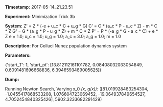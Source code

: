 **Timestamp:** 2017-05-14_21.23.51

**Experiment:** Minimization Trick 3b

**System:**
Z' = Z * (-e + u_c * C + u_g * G) 
C' = C * (a_c * P - u_c * Z) - m * C * Z 
G' = G * (a_g * P - u_g * Z) + m * C * Z 
P' = P * (-a_g * G - a_c * C) + e * Z 
e = 1.0; u_c = 1.0; u_g = 1.0; a_c = 3.0; a_g = 1.0; m = 1.0

**Description:** For Colluci Nunez population dynamics system

**Parameters:**

{'start_T': 1, 'start_pt': [13.812112161101782, 0.08408032033054849, 0.6091481696668836, 6.3946593489005625]}

**Dump:**

Running Newton Search, Varying x_0
*(x, g(x)):*
([81.019928483254304, -1.0455417868533208, 1.076604723069452, -19.064937849654527, 4.7052454840325426], 5902.3233682291429)